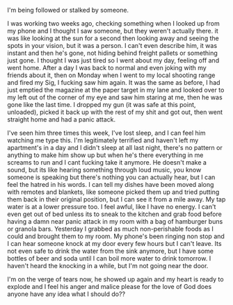 I'm being followed or stalked by someone.

I was working two weeks ago, checking something when I looked up from my phone and I thought I saw someone, but they weren't actually there. it was like looking at the sun for a second then looking away and seeing the spots in your vision, but it was a person. I can't even describe him, it was instant and then he's gone, not hiding behind freight pallets or something just gone. I thought I was just tired so I went about my day, feeling off and went home. After a day I was back to normal and even joking with my friends about it, then on Monday when I went to my local shooting range and fired my Sig, I fucking saw him again. It was the same as before, I had just emptied the magazine at the paper target in my lane and looked over to my left out of the corner of my eye and saw him staring at me, then he was gone like the last time. I dropped my gun (it was safe at this point, unloaded), picked it back up with the rest of my shit and got out, then went straight home and had a panic attack.

I've seen him three times this week, I've lost sleep, and I can feel him watching me type this. I'm legitimately terrified and haven't left my apartment's in a day and I didn't sleep at all last night, there's no pattern or anything to make him show up but when he's there everything in me screams to run and I cant fucking take it anymore. He doesn't make a sound, but its like hearing something through loud music, you know someone is speaking but there's nothing you can actually hear, but I can feel the hatred in his words. I can tell my dishes have been moved along with remotes and blankets, like someone picked them up and tried putting them back in their original position, but I can see it from a mile away. My tap water is at a lower pressure too. I feel awful, like I have no energy. I can't even get out of bed unless its to sneak to the kitchen and grab food before having a damn near panic attack in my room with a bag of hamburger buns or granola bars. Yesterday I grabbed as much non-perishable foods as I could and brought them to my room. My phone's been ringing non stop and I can hear someone knock at my door every few hours but I can't leave. Its not even safe to drink the water from the sink anymore, but I have some bottles of beer and soda until I can boil more water to drink tomorrow. I haven't heard the knocking in a while, but I'm not going near the door. 

I'm on the verge of tears now, he showed up again and my heart is ready to explode and I feel his anger and malice please for the love of God does anyone have any idea what I should do?? 
